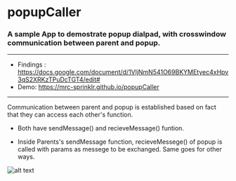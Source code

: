 # popupCaller
### A sample App to demostrate popup dialpad, with crosswindow communication between parent and popup.

---

- Findings : https://docs.google.com/document/d/1VljNmN541O69BKYMEtyec4xHpv3qS2XRKzTPuDcTGT4/edit#
- Demo: https://mrc-sprinklr.github.io/popupCaller

---
Communication between parent and popup is established based on fact that they can access each other's function.

- Both have sendMessage() and recieveMessage() funtion.

- Inside Parents's sendMessage function, recieveMessege() of popup is called with params as messege to be exchanged.
Same goes for other ways.

![alt text](https://raw.githubusercontent.com/mrc-sprinklr/popupCaller/main/readme_images/communication.jpeg)

